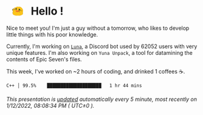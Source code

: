<h1>   <img src="./spoink.gif" style="vertical-align:middle;" width="30px">   Hello ! </h1>

Nice to meet you! I'm just a guy without a tomorrow, who likes to develop little things with his poor knowledge.

Currently, I'm working on <a href='https://github.com/Asgarrrr/Luna'>`Luna`</a>, a Discord bot used by 62052 users with very unique features. I'm also working on `Yuna Unpack`, a tool for datamining the contents of Epic Seven's files.

This week, I've worked on ~2 hours of coding, and drinked 1 coffees ☕.

```
C++ │ 99.5%    ████████████████████   1 hr 44 mins
```

###### This presentation is [updated](https://github.com/Asgarrrr) automatically every 5 minute, most recently on 1/12/2022, 08:08:34 PM ( UTC±0 ).